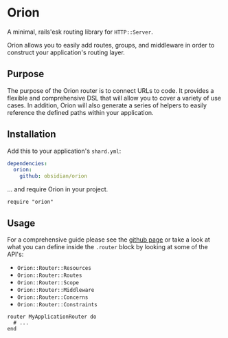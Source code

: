 # Orion

A minimal, rails'esk routing library for `HTTP::Server`.

Orion allows you to easily add routes, groups, and middleware in order to
construct your application's routing layer.

## Purpose

The purpose of the Orion router is to connect URLs to code. It provides a flexible
and comprehensive DSL that will allow you to cover a variety of use cases. In addition,
Orion will also generate a series of helpers to easily reference the defined paths
within your application.

## Installation

Add this to your application's `shard.yml`:

```yaml
dependencies:
  orion:
    github: obsidian/orion
```

... and require Orion in your project.

```crystal
require "orion"
```

## Usage

For a comprehensive guide please see the [github page](https://github.com/obsidian/orion)
or take a look at what you can define inside the `.router` block by looking at some of the
API's:

* `Orion::Router::Resources`
* `Orion::Router::Routes`
* `Orion::Router::Scope`
* `Orion::Router::Middleware`
* `Orion::Router::Concerns`
* `Orion::Router::Constraints`

```crystal
router MyApplicationRouter do
  # ...
end
```
